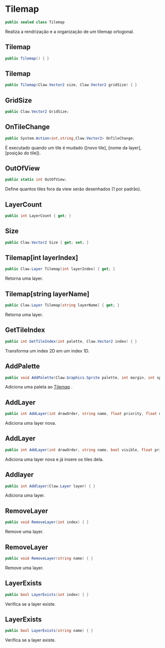 # Tilemap
```csharp
public sealed class Tilemap
```
Realiza a rendrização e a organização de um tilemap ortogonal.<br />
## Tilemap
```csharp
public Tilemap() { }
```
## Tilemap
```csharp
public Tilemap(Claw.Vector2 size, Claw.Vector2 gridSize) { }
```
## GridSize
```csharp
public Claw.Vector2 GridSize;
```
## OnTileChange
```csharp
public System.Action<int,string,Claw.Vector2> OnTileChange;
```
É executado quando um tile é mudado ([novo tile], [nome da layer], [posição do tile]).<br />
## OutOfView
```csharp
public static int OutOfView;
```
Define quantos tiles fora da view serão desenhados (1 por padrão).<br />
## LayerCount
```csharp
public int LayerCount { get; } 
```
## Size
```csharp
public Claw.Vector2 Size { get; set; } 
```
## Tilemap[int layerIndex]
```csharp
public Claw.Layer Tilemap[int layerIndex] { get; } 
```
Retorna uma layer.<br />
## Tilemap[string layerName]
```csharp
public Claw.Layer Tilemap[string layerName] { get; } 
```
Retorna uma layer.<br />
## GetTileIndex
```csharp
public int GetTileIndex(int palette, Claw.Vector2 index) { }
```
Transforma um index 2D em um index 1D.<br />
## AddPalette
```csharp
public void AddPalette(Claw.Graphics.Sprite palette, int margin, int spacing) { }
```
Adiciona uma paleta ao [Tilemap](/API/Claw/Tilemap#Tilemap) .<br />
## AddLayer
```csharp
public int AddLayer(int drawOrder, string name, float priority, float opacity, Claw.Color color) { }
```
Adiciona uma layer nova.<br />
## AddLayer
```csharp
public int AddLayer(int drawOrder, string name, bool visible, float priority, float opacity, Claw.Color color, int[] data) { }
```
Adiciona uma layer nova e já insere os tiles dela.<br />
## Addlayer
```csharp
public int Addlayer(Claw.Layer layer) { }
```
Adiciona uma layer.<br />
## RemoveLayer
```csharp
public void RemoveLayer(int index) { }
```
Remove uma layer.<br />
## RemoveLayer
```csharp
public void RemoveLayer(string name) { }
```
Remove uma layer.<br />
## LayerExists
```csharp
public bool LayerExists(int index) { }
```
Verifica se a layer existe.<br />
## LayerExists
```csharp
public bool LayerExists(string name) { }
```
Verifica se a layer existe.<br />
